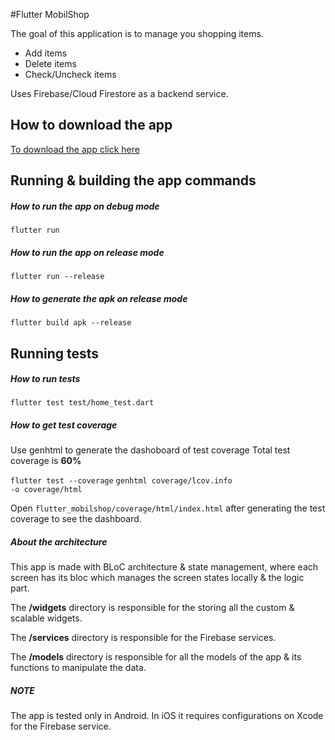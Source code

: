 #Flutter MobilShop

The goal of this application is to manage you shopping items.

- Add items
- Delete items
- Check/Uncheck items

Uses Firebase/Cloud Firestore as a backend service.

## How to download the app

[To download the app click here](https://github.com/joankabello/flutter_mobilshop/releases/download/1.0/app-release.apk)

## Running & building the app commands
##### How to run the app on debug mode

<code>flutter run</code>

##### How to run the app on release mode

<code>flutter run --release</code>

##### How to generate the apk on release mode

<code>flutter build apk --release</code>

## Running tests

##### How to run tests

<code>flutter test test/home_test.dart</code>

##### How to get test coverage
Use genhtml to generate the dashoboard of test coverage
Total test coverage is <b>60%</b>

<code>flutter test --coverage</code>
<code>genhtml coverage/lcov.info -o coverage/html</code>

Open <code>flutter_mobilshop/coverage/html/index.html</code> after generating the test coverage to see the dashboard.

##### About the architecture
This app is made with BLoC architecture & state management, where each screen has its bloc which manages the screen states locally & the logic part.

The <b>/widgets</b> directory is responsible for the storing all the custom & scalable widgets.

The <b>/services</b> directory is responsible for the Firebase services.

The <b>/models</b> directory is responsible for all the models of the app & its functions to manipulate the data.

##### ***NOTE***
The app is tested only in Android. In iOS it requires configurations on Xcode for the Firebase service.
